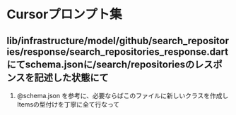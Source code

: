 # Cursorプロンプト集
## lib/infrastructure/model/github/search_repositories/response/search_repositories_response.dartにてschema.jsonに/search/repositoriesのレスポンスを記述した状態にて
1. @schema.json を参考に、必要ならばこのファイルに新しいクラスを作成しItemsの型付けを丁寧に全て行なって